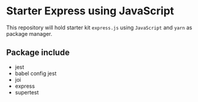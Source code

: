 # Starter Express using JavaScript

This repository will hold starter kit `express.js` using `JavaScript` and `yarn` as package manager.

## Package include

- jest
- babel config jest
- joi
- express
- supertest
